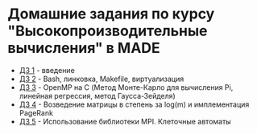 # Домашние задания по курсу "Высокопроизводительные вычисления" в MADE

- [ДЗ 1](https://github.com/alexyar88/made_hpc_2020/tree/master/hw1) - введение
- [ДЗ 2](https://github.com/alexyar88/made_hpc_2020/tree/master/hw2) - Bash, линковка, Makefile, виртуализация
- [ДЗ 3](https://github.com/alexyar88/made_hpc_2020/tree/master/hw3) - OpenMP на C (Метод Монте-Карло для вычисления Pi, линейная регрессия, метод Гаусса-Зейделя)
- [ДЗ 4](https://github.com/alexyar88/made_hpc_2020/tree/master/hw4) - Возведение матрицы в степень за log(m) и имплементация PageRank
- [ДЗ 5](https://github.com/alexyar88/made_hpc_2020/tree/master/hw5) - Использование библиотеки MPI. Клеточные автоматы

